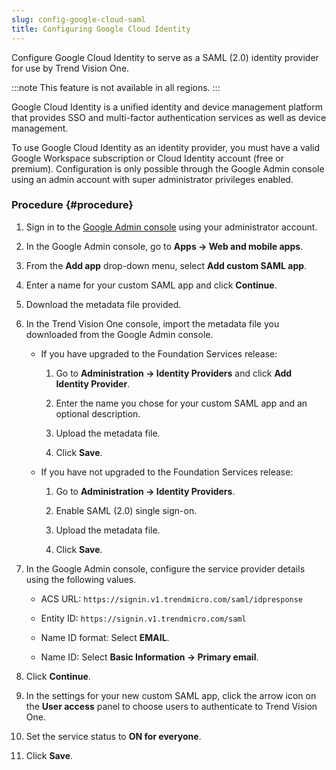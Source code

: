 ```yaml
---
slug: config-google-cloud-saml
title: Configuring Google Cloud Identity
---
```


Configure Google Cloud Identity to serve as a SAML (2.0) identity provider for use by Trend Vision One.

:::note
This feature is not available in all regions.
:::

Google Cloud Identity is a unified identity and device management platform that provides SSO and multi-factor authentication services as well as device management.

To use Google Cloud Identity as an identity provider, you must have a valid Google Workspace subscription or Cloud Identity account (free or premium). Configuration is only possible through the Google Admin console using an admin account with super administrator privileges enabled.

### Procedure {#procedure}

1.  Sign in to the [Google Admin console](https://admin.google.com) using your administrator account.

2.  In the Google Admin console, go to **Apps → Web and mobile apps**.

3.  From the **Add app** drop-down menu, select **Add custom SAML app**.

4.  Enter a name for your custom SAML app and click **Continue**.

5.  Download the metadata file provided.

6.  In the Trend Vision One console, import the metadata file you downloaded from the Google Admin console.

    - If you have upgraded to the Foundation Services release:
      1.  Go to **Administration → Identity Providers** and click **Add Identity Provider**.

      2.  Enter the name you chose for your custom SAML app and an optional description.

      3.  Upload the metadata file.

      4.  Click **Save**.
    - If you have not upgraded to the Foundation Services release:
      1.  Go to **Administration → Identity Providers**.

      2.  Enable SAML (2.0) single sign-on.

      3.  Upload the metadata file.

      4.  Click **Save**.

7.  In the Google Admin console, configure the service provider details using the following values.

    - ACS URL: `https://signin.v1.trendmicro.com/saml/idpresponse`

    - Entity ID: `https://signin.v1.trendmicro.com/saml`

    - Name ID format: Select **EMAIL**.

    - Name ID: Select **Basic Information → Primary email**.

8.  Click **Continue**.

9.  In the settings for your new custom SAML app, click the arrow icon on the **User access** panel to choose users to authenticate to Trend Vision One.

10. Set the service status to **ON for everyone**.

11. Click **Save**.

